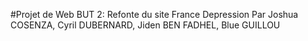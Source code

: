 #Projet de Web BUT 2: Refonte du site France Depression
Par Joshua COSENZA, Cyril DUBERNARD, Jiden BEN FADHEL, Blue GUILLOU